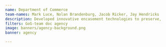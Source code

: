 ```yaml
---
name: Department of Commerce
team-names: Mark Luce, Nolan Brandenburg, Jacob Ricker, Jay Hendricks
description: Developed innovative encasement technologies to preserve, protect, and provide public access to seven historical documents dating back to before the founding of the United States. Since the re-encasement was completed, over one million people have visited the preserved documents at several public facilities.
filters: GoG-team doc agency
image: banners/agency-background.png
banner: agency

---
```

